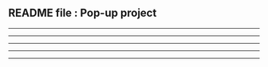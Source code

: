 README file : Pop-up project
----------------------------

----------------------------

----------------------------

----------------------------

----------------------------

----------------------------
